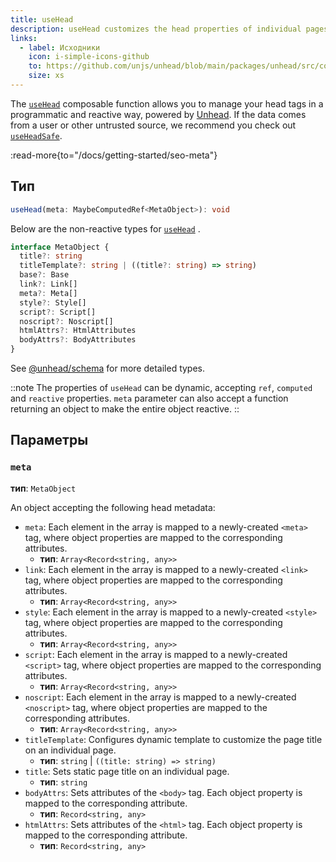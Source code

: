 ```yaml
---
title: useHead
description: useHead customizes the head properties of individual pages of your Nuxt app.
links:
  - label: Исходники
    icon: i-simple-icons-github
    to: https://github.com/unjs/unhead/blob/main/packages/unhead/src/composables/useHead.ts
    size: xs
---
```


The [`useHead`](/docs/api/composables/use-head) composable function allows you to manage your head tags in a programmatic and reactive way, powered by [Unhead](https://unhead.unjs.io). If the data comes from a user or other untrusted source, we recommend you check out [`useHeadSafe`](/docs/api/composables/use-head-safe).

:read-more{to="/docs/getting-started/seo-meta"}

## Тип

```ts
useHead(meta: MaybeComputedRef<MetaObject>): void
```

Below are the non-reactive types for [`useHead`](/docs/api/composables/use-head) .

```ts
interface MetaObject {
  title?: string
  titleTemplate?: string | ((title?: string) => string)
  base?: Base
  link?: Link[]
  meta?: Meta[]
  style?: Style[]
  script?: Script[]
  noscript?: Noscript[]
  htmlAttrs?: HtmlAttributes
  bodyAttrs?: BodyAttributes
}
```

See [@unhead/schema](https://github.com/unjs/unhead/blob/main/packages/schema/src/schema.ts) for more detailed types.

::note
The properties of `useHead` can be dynamic, accepting `ref`, `computed` and `reactive` properties. `meta` parameter can also accept a function returning an object to make the entire object reactive.
::

## Параметры

### `meta`

**тип**: `MetaObject`

An object accepting the following head metadata:

- `meta`: Each element in the array is mapped to a newly-created `<meta>` tag, where object properties are mapped to the corresponding attributes.
  - **тип**: `Array<Record<string, any>>`
- `link`: Each element in the array is mapped to a newly-created `<link>` tag, where object properties are mapped to the corresponding attributes.
  - **тип**: `Array<Record<string, any>>`
- `style`: Each element in the array is mapped to a newly-created `<style>` tag, where object properties are mapped to the corresponding attributes.
  - **тип**: `Array<Record<string, any>>`
- `script`: Each element in the array is mapped to a newly-created `<script>` tag, where object properties are mapped to the corresponding attributes.
  - **тип**: `Array<Record<string, any>>`
- `noscript`: Each element in the array is mapped to a newly-created `<noscript>` tag, where object properties are mapped to the corresponding attributes.
  - **тип**: `Array<Record<string, any>>`
- `titleTemplate`: Configures dynamic template to customize the page title on an individual page.
  - **тип**: `string` | `((title: string) => string)`
- `title`: Sets static page title on an individual page.
  - **тип**: `string`
- `bodyAttrs`: Sets attributes of the `<body>` tag. Each object property is mapped to the corresponding attribute.
  - **тип**: `Record<string, any>`
- `htmlAttrs`: Sets attributes of the `<html>` tag. Each object property is mapped to the corresponding attribute.
  - **тип**: `Record<string, any>`
